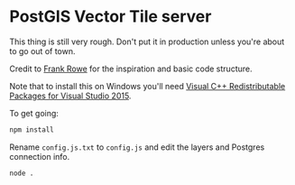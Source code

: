 # PostGIS Vector Tile server

This thing is still very rough. Don't put it in production unless you're about to go out of town.

Credit to [Frank Rowe](http://frankrowe.org/posts/2015/03/17/postgis-to-protobuf.html) for the inspiration and basic code structure.

Note that to install this on Windows you'll need [Visual C++ Redistributable Packages for Visual Studio 2015](https://github.com/mapnik/node-mapnik#windows-specific).

To get going:

``` bash
npm install
```

Rename `config.js.txt` to `config.js` and edit the layers and Postgres connection info.

``` bash
node .
```
